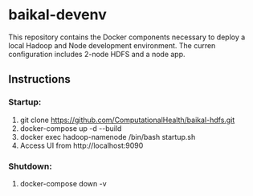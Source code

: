 baikal-devenv
=============
This repository contains the Docker components necessary to deploy a local Hadoop and Node development environment. The curren configuration includes 2-node HDFS and a node app.


Instructions
------------

### Startup:

1. git clone https://github.com/ComputationalHealth/baikal-hdfs.git
2. docker-compose up -d --build
3. docker exec hadoop-namenode /bin/bash startup.sh
4. Access UI from http://localhost:9090

### Shutdown:
1. docker-compose down -v


